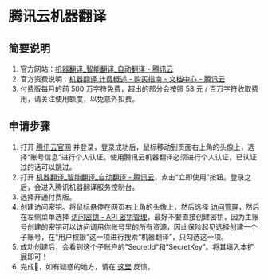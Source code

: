 # 腾讯云机器翻译

## 简要说明

1. 官方网站：[机器翻译\_智能翻译\_自动翻译 - 腾讯云](https://cloud.tencent.com/product/tmt)
2. 官方资费说明：[机器翻译 计费概述 - 购买指南 - 文档中心 - 腾讯云](https://cloud.tencent.com/document/product/551/35017)
3. 付费版每月的前 500 万字符免费，超出的部分会按照 58 元 / 百万字符收取费用，请关注使用额度，以免意外扣费。

## 申请步骤

1. 打开 [腾讯云官网](https://cloud.tencent.com/) 并登录，登录成功后，鼠标移动到页面右上角的头像上，选择“账号信息”进行个人认证。使用腾讯云机器翻译必须进行个人认证，已认证过的话可以跳过。
2. 打开 [机器翻译\_智能翻译\_自动翻译 - 腾讯云](https://cloud.tencent.com/product/tmt)，点击“立即使用”按钮。登录之后，会进入腾讯机器翻译服务控制台。
3. 选择开通付费版。
4. 创建访问密钥。将鼠标悬停在网页右上角的头像上，然后选择 [访问管理](https://console.cloud.tencent.com/cam/overview)，然后在左侧菜单选择 [访问密钥 - API 密钥管理](https://console.cloud.tencent.com/cam/capi)，最好不要直接创建密钥，因为主账号创建的密钥可以访问调用你账号里的所有资源，因此保险起见选择创建一个子账号，在“用户权限”这一项进行搜索“机器翻译”，只勾选这一项。
5. 成功创建后，会看到这个子账户的”SecretId“和“SecretKey”。将其填入本扩展即可！
6. 完成🎉，如有疑惑的地方，请在 [这里](https://github.com/immersive-translate/immersive-translate/issues/137) 反馈。
